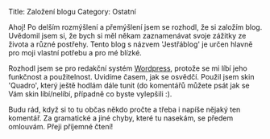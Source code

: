 Title: Založení blogu
Category: Ostatní

Ahoj! Po delším rozmýšlení a přemýšlení jsem se rozhodl, že si založím
blog. Uvědomil jsem si, že bych si měl někam zaznamenávat svoje zážitky
ze života a různé postřehy. Tento blog s názvem 'Jestřáblog' je určen
hlavně pro moji vlastní potřebu a pro mé blízké.

Rozhodl jsem se pro redakční systém [Wordpress](http://wordpress.org/), protože se mi líbí
jeho funkčnost a použitelnost. Uvidíme časem, jak se osvědčí. Použil
jsem skin 'Quadro', který ještě hodlám dále tunit (do komentářů můžete
psát jak se Vám skin líbí/nelíbí, případně co byste vylepšili :).

Budu rád, když si to tu občas někdo pročte a třeba i napíše nějaký ten
komentář. Za gramatické a jiné chyby, které tu nasekám, se předem
omlouvám. Přeji příjemné čtení!
